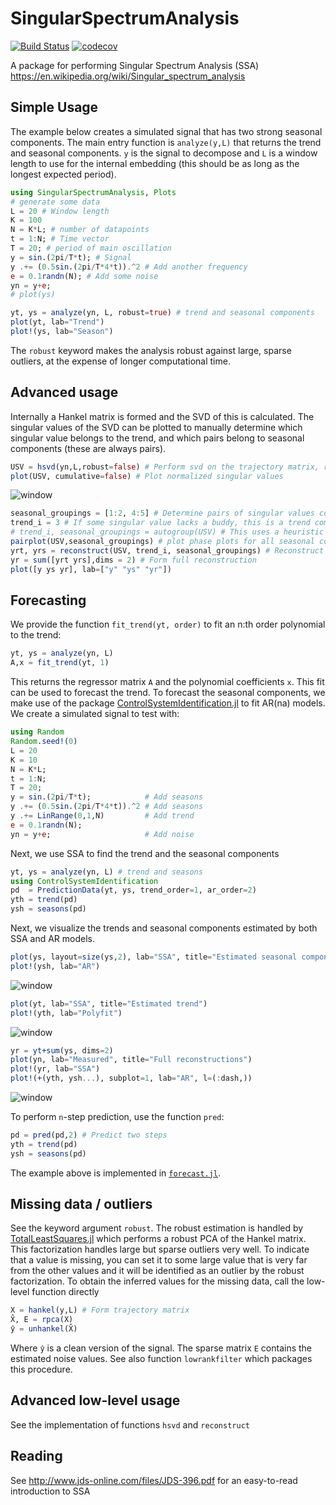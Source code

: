 # SingularSpectrumAnalysis
[![Build Status](https://travis-ci.org/baggepinnen/SingularSpectrumAnalysis.jl.svg?branch=master)](https://travis-ci.org/baggepinnen/SingularSpectrumAnalysis.jl)
[![codecov](https://codecov.io/gh/baggepinnen/SingularSpectrumAnalysis.jl/branch/master/graph/badge.svg)](https://codecov.io/gh/baggepinnen/SingularSpectrumAnalysis.jl)

A package for performing Singular Spectrum Analysis (SSA) https://en.wikipedia.org/wiki/Singular_spectrum_analysis

## Simple Usage
The example below creates a simulated signal that has two strong seasonal components. The main entry function is `analyze(y,L)` that returns the trend and seasonal components. `y` is the signal to decompose and `L` is a window length to use for the internal embedding (this should be as long as the longest expected period).
```julia
using SingularSpectrumAnalysis, Plots
# generate some data
L = 20 # Window length
K = 100
N = K*L; # number of datapoints
t = 1:N; # Time vector
T = 20; # period of main oscillation
y = sin.(2pi/T*t); # Signal
y .+= (0.5sin.(2pi/T*4*t)).^2 # Add another frequency
e = 0.1randn(N); # Add some noise
yn = y+e;
# plot(ys)

yt, ys = analyze(yn, L, robust=true) # trend and seasonal components
plot(yt, lab="Trend")
plot!(ys, lab="Season")
```
The `robust` keyword makes the analysis robust against large, sparse outliers, at the expense of longer computational time.

## Advanced usage
Internally a Hankel matrix is formed and the SVD of this is calculated. The singular values of the SVD can be plotted to manually determine which singular value belongs to the trend, and which pairs belong to seasonal components (these are always pairs).
```julia
USV = hsvd(yn,L,robust=false) # Perform svd on the trajectory matrix, robust uses a robust version of svd, resistant to outliers
plot(USV, cumulative=false) # Plot normalized singular values
```
![window](figs/sigmaplot.svg)

```julia
seasonal_groupings = [1:2, 4:5] # Determine pairs of singular values corresponding to seasonal components
trend_i = 3 # If some singular value lacks a buddy, this is a trend component
# trend_i, seasonal_groupings = autogroup(USV) # This uses a heuristic
pairplot(USV,seasonal_groupings) # plot phase plots for all seasonal components
yrt, yrs = reconstruct(USV, trend_i, seasonal_groupings) # Reconstruct the underlying signal without noise, based on all identified components with significant singular values
yr = sum([yrt yrs],dims = 2) # Form full reconstruction
plot([y ys yr], lab=["y" "ys" "yr"])
```

## Forecasting
We provide the function `fit_trend(yt, order)` to fit an n:th order polynomial to the trend:
```julia
yt, ys = analyze(yn, L)
A,x = fit_trend(yt, 1)
```
This returns the regressor matrix `A` and the polynomial coefficients `x`. This fit can be used to forecast the trend. To forecast the seasonal components, we make use of the package [ControlSystemIdentification.jl](https://github.com/baggepinnen/ControlSystemIdentification.jl) to fit AR(na) models. We create a simulated signal to test with:
```julia
using Random
Random.seed!(0)
L = 20
K = 10
N = K*L;
t = 1:N;
T = 20;
y = sin.(2pi/T*t);            # Add seasons
y .+= (0.5sin.(2pi/T*4*t)).^2 # Add seasons
y .+= LinRange(0,1,N)         # Add trend
e = 0.1randn(N);
yn = y+e;                     # Add noise
```
Next, we use SSA to find the trend and the seasonal components
```julia
yt, ys = analyze(yn, L) # trend and seasons
using ControlSystemIdentification
pd  = PredictionData(yt, ys, trend_order=1, ar_order=2)
yth = trend(pd)
ysh = seasons(pd)
```
Next, we visualize the trends and seasonal components estimated by both SSA and AR models.
```julia
plot(ys, layout=size(ys,2), lab="SSA", title="Estimated seasonal components")
plot!(ysh, lab="AR")
```
![window](figs/season.svg)

```julia
plot(yt, lab="SSA", title="Estimated trend")
plot!(yth, lab="Polyfit")
```
![window](figs/trend.svg)

```julia
yr = yt+sum(ys, dims=2)
plot(yn, lab="Measured", title="Full reconstructions")
plot!(yr, lab="SSA")
plot!(+(yth, ysh...), subplot=1, lab="AR", l=(:dash,))
```
![window](figs/reconstruction.svg)

To perform `n`-step prediction, use the function `pred`:
```julia
pd = pred(pd,2) # Predict two steps
yth = trend(pd)
ysh = seasons(pd)
```
The example above is implemented in [`forecast.jl`](https://github.com/baggepinnen/SingularSpectrumAnalysis.jl/blob/master/test/forecast.jl).

## Missing data / outliers
See the keyword argument `robust`. The robust estimation is handled by [TotalLeastSquares.jl](https://github.com/baggepinnen/TotalLeastSquares.jl) which performs a robust PCA of the Hankel matrix. This factorization handles large but sparse outliers very well. To indicate that a value is missing, you can set it to some large value that is very far from the other values and it will be identified as an outlier by the robust factorization. To obtain the inferred values for the missing data, call the low-level function directly
```julia
X = hankel(y,L) # Form trajectory matrix
X̂, E = rpca(X)
ŷ = unhankel(X̂)
```
Where `ŷ` is a clean version of the signal. The sparse matrix `E` contains the estimated noise values. See also function `lowrankfilter` which packages this procedure.

## Advanced low-level usage
See the implementation of functions `hsvd` and `reconstruct`

## Reading
See http://www.jds-online.com/files/JDS-396.pdf for an easy-to-read introduction to SSA
